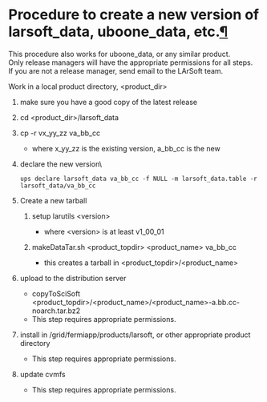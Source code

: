 Procedure to create a new version of larsoft\_data, uboone\_data, etc.[¶](#Procedure-to-create-a-new-version-of-larsoft_data-uboone_data-etc)
=============================================================================================================================================

This procedure also works for uboone\_data, or any similar product.\
Only release managers will have the appropriate permissions for all steps.\
If you are not a release manager, send email to the LArSoft team.

Work in a local product directory, \<product\_dir\>

1.  make sure you have a good copy of the latest release
2.  cd \<product\_dir\>/larsoft\_data
3.  cp -r vx\_yy\_zz va\_bb\_cc
    -   where x\_yy\_zz is the existing version, a\_bb\_cc is the new

4.  declare the new version\

        ups declare larsoft_data va_bb_cc -f NULL -m larsoft_data.table -r larsoft_data/va_bb_cc

5.  Create a new tarball
    1.  setup larutils \<version\>
        -   where \<version\> is at least v1\_00\_01

    2.  makeDataTar.sh \<product\_topdir\> \<product\_name\> va\_bb\_cc
        -   this creates a tarball in \<product\_topdir\>/\<product\_name\>

6.  upload to the distribution server
    -   copyToSciSoft \<product\_topdir\>/\<product\_name\>/\<product\_name\>-a.bb.cc-noarch.tar.bz2
    -   This step requires appropriate permissions.

7.  install in /grid/fermiapp/products/larsoft, or other appropriate product directory
    -   This step requires appropriate permissions.

8.  update cvmfs
    -   This step requires appropriate permissions.
